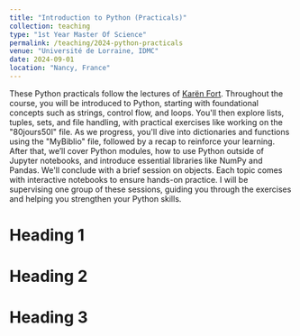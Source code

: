 ```yaml
---
title: "Introduction to Python (Practicals)"
collection: teaching
type: "1st Year Master Of Science"
permalink: /teaching/2024-python-practicals
venue: "Université de Lorraine, IDMC"
date: 2024-09-01
location: "Nancy, France"
---
```


These Python practicals follow the lectures of [Karën Fort](https://members.loria.fr/KFort/idmc-nancy-from-2024/). Throughout the course, you will be introduced to Python, starting with foundational concepts such as strings, control flow, and loops. You'll then explore lists, tuples, sets, and file handling, with practical exercises like working on the "80jours50l" file. As we progress, you'll dive into dictionaries and functions using the "MyBiblio" file, followed by a recap to reinforce your learning. After that, we’ll cover Python modules, how to use Python outside of Jupyter notebooks, and introduce essential libraries like NumPy and Pandas. We'll conclude with a brief session on objects. Each topic comes with interactive notebooks to ensure hands-on practice. I will be supervising one group of these sessions, guiding you through the exercises and helping you strengthen your Python skills.

Heading 1
======

Heading 2
======

Heading 3
======
